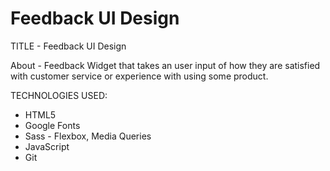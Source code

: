 # Feedback UI Design

TITLE - Feedback UI Design

About - Feedback Widget that takes an user input of how they are satisfied with customer service or experience with using some product.

TECHNOLOGIES USED:

- HTML5
- Google Fonts
- Sass - Flexbox, Media Queries
- JavaScript
- Git
